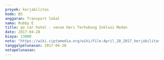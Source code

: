 ```yaml
---
proyek: kerjabilitas
kode: B5
anggaran: Transport lokal
nama: Rubby E
title: go car hotel - venue Hari Terhubung Inklusi Medan
date: 2017-04-28
biaya: 13000
nota: "https://wiki.ciptamedia.org/wiki/File:April_28_2017_kerjabilitas_B5_gocar_hotel_venue_HaTI_medan_rubby.png"
tanggalpelunasan: 2017-04-28
notapelunasan:
---
```

